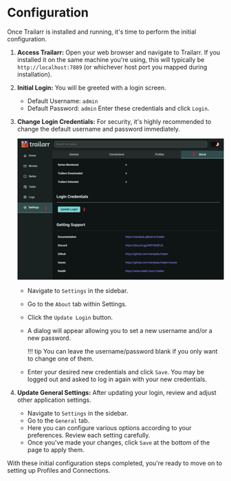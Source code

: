 # Configuration

Once Trailarr is installed and running, it's time to perform the initial configuration.

1.  **Access Trailarr:**
    Open your web browser and navigate to Trailarr. If you installed it on the same machine you're using, this will typically be `http://localhost:7889` (or whichever host port you mapped during installation).

2.  **Initial Login:**
    You will be greeted with a login screen.
    *   Default Username: `admin`
    *   Default Password: `admin`
    Enter these credentials and click `Login`.

3.  **Change Login Credentials:**
    For security, it's highly recommended to change the default username and password immediately.

    ![Update Login](update-login.png)

    *   Navigate to `Settings` in the sidebar.
    *   Go to the `About` tab within Settings.
    *   Click the `Update Login` button.
    *   A dialog will appear allowing you to set a new username and/or a new password.

        !!! tip 
            You can leave the username/password blank if you only want to change one of them.
        
    *   Enter your desired new credentials and click `Save`. You may be logged out and asked to log in again with your new credentials.

4.  **Update General Settings:**
    After updating your login, review and adjust other application settings.
    *   Navigate to `Settings` in the sidebar.
    *   Go to the `General` tab.
    *   Here you can configure various options according to your preferences. Review each setting carefully.
    *   Once you've made your changes, click `Save` at the bottom of the page to apply them.

With these initial configuration steps completed, you're ready to move on to setting up Profiles and Connections.
